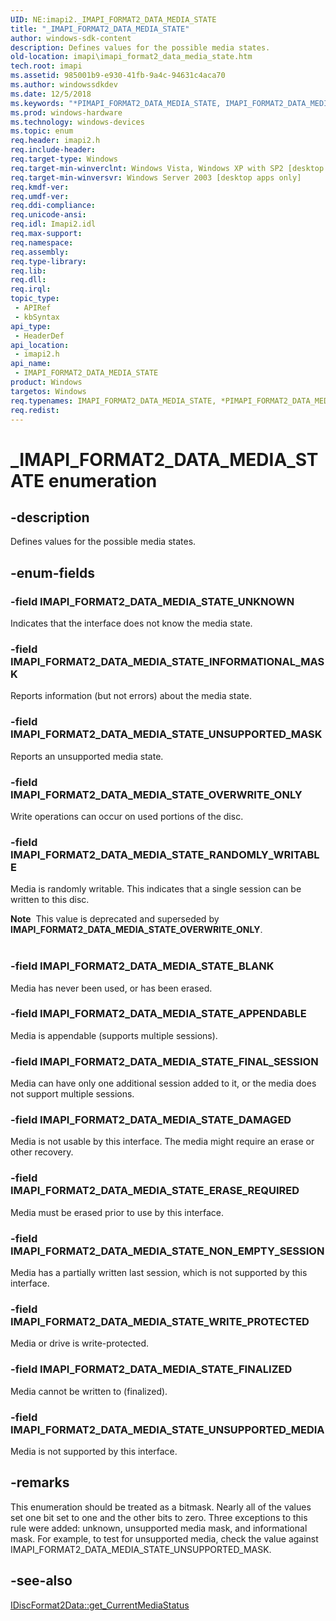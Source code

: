 ```yaml
---
UID: NE:imapi2._IMAPI_FORMAT2_DATA_MEDIA_STATE
title: "_IMAPI_FORMAT2_DATA_MEDIA_STATE"
author: windows-sdk-content
description: Defines values for the possible media states.
old-location: imapi\imapi_format2_data_media_state.htm
tech.root: imapi
ms.assetid: 985001b9-e930-41fb-9a4c-94631c4aca70
ms.author: windowssdkdev
ms.date: 12/5/2018
ms.keywords: "*PIMAPI_FORMAT2_DATA_MEDIA_STATE, IMAPI_FORMAT2_DATA_MEDIA_STATE, IMAPI_FORMAT2_DATA_MEDIA_STATE enumeration [IMAPI], IMAPI_FORMAT2_DATA_MEDIA_STATE_APPENDABLE, IMAPI_FORMAT2_DATA_MEDIA_STATE_BLANK, IMAPI_FORMAT2_DATA_MEDIA_STATE_DAMAGED, IMAPI_FORMAT2_DATA_MEDIA_STATE_ERASE_REQUIRED, IMAPI_FORMAT2_DATA_MEDIA_STATE_FINALIZED, IMAPI_FORMAT2_DATA_MEDIA_STATE_FINAL_SESSION, IMAPI_FORMAT2_DATA_MEDIA_STATE_INFORMATIONAL_MASK, IMAPI_FORMAT2_DATA_MEDIA_STATE_NON_EMPTY_SESSION, IMAPI_FORMAT2_DATA_MEDIA_STATE_OVERWRITE_ONLY, IMAPI_FORMAT2_DATA_MEDIA_STATE_RANDOMLY_WRITABLE, IMAPI_FORMAT2_DATA_MEDIA_STATE_UNKNOWN, IMAPI_FORMAT2_DATA_MEDIA_STATE_UNSUPPORTED_MASK, IMAPI_FORMAT2_DATA_MEDIA_STATE_UNSUPPORTED_MEDIA, IMAPI_FORMAT2_DATA_MEDIA_STATE_WRITE_PROTECTED, PIMAPI_FORMAT2_DATA_MEDIA_STATE, PIMAPI_FORMAT2_DATA_MEDIA_STATE enumeration pointer [IMAPI], _IMAPI_FORMAT2_DATA_MEDIA_STATE, imapi.imapi_format2_data_media_state, imapi2/IMAPI_FORMAT2_DATA_MEDIA_STATE, imapi2/IMAPI_FORMAT2_DATA_MEDIA_STATE_APPENDABLE, imapi2/IMAPI_FORMAT2_DATA_MEDIA_STATE_BLANK, imapi2/IMAPI_FORMAT2_DATA_MEDIA_STATE_DAMAGED, imapi2/IMAPI_FORMAT2_DATA_MEDIA_STATE_ERASE_REQUIRED, imapi2/IMAPI_FORMAT2_DATA_MEDIA_STATE_FINALIZED, imapi2/IMAPI_FORMAT2_DATA_MEDIA_STATE_FINAL_SESSION, imapi2/IMAPI_FORMAT2_DATA_MEDIA_STATE_INFORMATIONAL_MASK, imapi2/IMAPI_FORMAT2_DATA_MEDIA_STATE_NON_EMPTY_SESSION, imapi2/IMAPI_FORMAT2_DATA_MEDIA_STATE_OVERWRITE_ONLY, imapi2/IMAPI_FORMAT2_DATA_MEDIA_STATE_RANDOMLY_WRITABLE, imapi2/IMAPI_FORMAT2_DATA_MEDIA_STATE_UNKNOWN, imapi2/IMAPI_FORMAT2_DATA_MEDIA_STATE_UNSUPPORTED_MASK, imapi2/IMAPI_FORMAT2_DATA_MEDIA_STATE_UNSUPPORTED_MEDIA, imapi2/IMAPI_FORMAT2_DATA_MEDIA_STATE_WRITE_PROTECTED, imapi2/PIMAPI_FORMAT2_DATA_MEDIA_STATE"
ms.prod: windows-hardware
ms.technology: windows-devices
ms.topic: enum
req.header: imapi2.h
req.include-header: 
req.target-type: Windows
req.target-min-winverclnt: Windows Vista, Windows XP with SP2 [desktop apps only]
req.target-min-winversvr: Windows Server 2003 [desktop apps only]
req.kmdf-ver: 
req.umdf-ver: 
req.ddi-compliance: 
req.unicode-ansi: 
req.idl: Imapi2.idl
req.max-support: 
req.namespace: 
req.assembly: 
req.type-library: 
req.lib: 
req.dll: 
req.irql: 
topic_type:
 - APIRef
 - kbSyntax
api_type:
 - HeaderDef
api_location:
 - imapi2.h
api_name:
 - IMAPI_FORMAT2_DATA_MEDIA_STATE
product: Windows
targetos: Windows
req.typenames: IMAPI_FORMAT2_DATA_MEDIA_STATE, *PIMAPI_FORMAT2_DATA_MEDIA_STATE
req.redist: 
---
```


# _IMAPI_FORMAT2_DATA_MEDIA_STATE enumeration


## -description


Defines values for the possible media states.


## -enum-fields




### -field IMAPI_FORMAT2_DATA_MEDIA_STATE_UNKNOWN

Indicates that the interface does not know the media state.


### -field IMAPI_FORMAT2_DATA_MEDIA_STATE_INFORMATIONAL_MASK

Reports information (but not errors) about the media state.


### -field IMAPI_FORMAT2_DATA_MEDIA_STATE_UNSUPPORTED_MASK

Reports an unsupported media state.


### -field IMAPI_FORMAT2_DATA_MEDIA_STATE_OVERWRITE_ONLY

Write operations can occur on used portions of the disc.


### -field IMAPI_FORMAT2_DATA_MEDIA_STATE_RANDOMLY_WRITABLE

Media is randomly writable.  This indicates that a single session can be written to this disc.

<div class="alert"><b>Note</b>  This value is deprecated and superseded by <b>IMAPI_FORMAT2_DATA_MEDIA_STATE_OVERWRITE_ONLY</b>.</div>
<div> </div>

### -field IMAPI_FORMAT2_DATA_MEDIA_STATE_BLANK

Media has never been used, or has been erased.


### -field IMAPI_FORMAT2_DATA_MEDIA_STATE_APPENDABLE

Media is appendable (supports multiple sessions).


### -field IMAPI_FORMAT2_DATA_MEDIA_STATE_FINAL_SESSION

Media can have only one additional session added to it, or the media does not support multiple sessions.


### -field IMAPI_FORMAT2_DATA_MEDIA_STATE_DAMAGED

Media is not usable by this interface.  The media might require an erase or other recovery.


### -field IMAPI_FORMAT2_DATA_MEDIA_STATE_ERASE_REQUIRED

Media must be erased prior to use by this interface.


### -field IMAPI_FORMAT2_DATA_MEDIA_STATE_NON_EMPTY_SESSION

Media has a partially written last session, which is not supported by this interface.


### -field IMAPI_FORMAT2_DATA_MEDIA_STATE_WRITE_PROTECTED

Media or drive is write-protected.


### -field IMAPI_FORMAT2_DATA_MEDIA_STATE_FINALIZED

Media cannot be written to (finalized).


### -field IMAPI_FORMAT2_DATA_MEDIA_STATE_UNSUPPORTED_MEDIA

Media is not supported by this interface.


## -remarks



This enumeration should be treated as a bitmask. Nearly all of the values set one bit set to one and the other bits to  zero.  Three exceptions to this rule were added: unknown, unsupported media mask, and informational mask.  For example, to test for unsupported media, check the value against IMAPI_FORMAT2_DATA_MEDIA_STATE_UNSUPPORTED_MASK.




## -see-also




<a href="https://msdn.microsoft.com/b8ed119f-8976-48aa-ab9a-86c1361b6e14">IDiscFormat2Data::get_CurrentMediaStatus</a>
 

 

